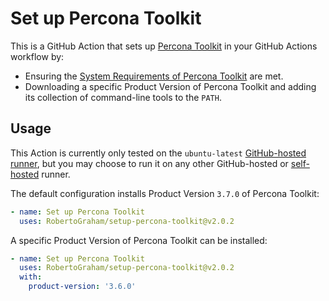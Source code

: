 # Set up Percona Toolkit

This is a GitHub Action that sets up [Percona Toolkit](https://github.com/percona/percona-toolkit) in your GitHub
Actions workflow by:

- Ensuring
  the [System Requirements of Percona Toolkit](https://docs.percona.com/percona-toolkit/system_requirements.html) are
  met.
- Downloading a specific Product Version of Percona Toolkit and adding its collection of command-line tools to the `PATH`.

## Usage

This Action is currently only tested on the
`ubuntu-latest` [GitHub-hosted runner](https://docs.github.com/en/actions/using-github-hosted-runners/using-github-hosted-runners/about-github-hosted-runners),
but you may choose to run it on any other GitHub-hosted
or [self-hosted](https://docs.github.com/en/actions/hosting-your-own-runners/managing-self-hosted-runners/about-self-hosted-runners)
runner.

The default configuration installs Product Version `3.7.0` of Percona Toolkit:

```yaml
- name: Set up Percona Toolkit
  uses: RobertoGraham/setup-percona-toolkit@v2.0.2
```

A specific Product Version of Percona Toolkit can be installed:

```yaml
- name: Set up Percona Toolkit
  uses: RobertoGraham/setup-percona-toolkit@v2.0.2
  with:
    product-version: '3.6.0'
```
